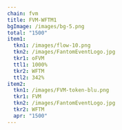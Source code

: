 ```yaml
---
chain: fvm
title: FVM-WFTM1
bgImage: /images/bg-5.png
total: "1500"
item1:
  tkn1: /images/flow-10.png
  tkn2: /images/FantomEventLogo.jpg
  tkr1: oFVM
  ttl1: 1000%
  tkr2: WFTM
  ttl2: 342%
item2:
  tkn1: /images/FVM-token-blu.png
  tkr1: FVM
  tkn2: /images/FantomEventLogo.jpg
  tkr2: WFTM
  apr: "1500"
---
```

